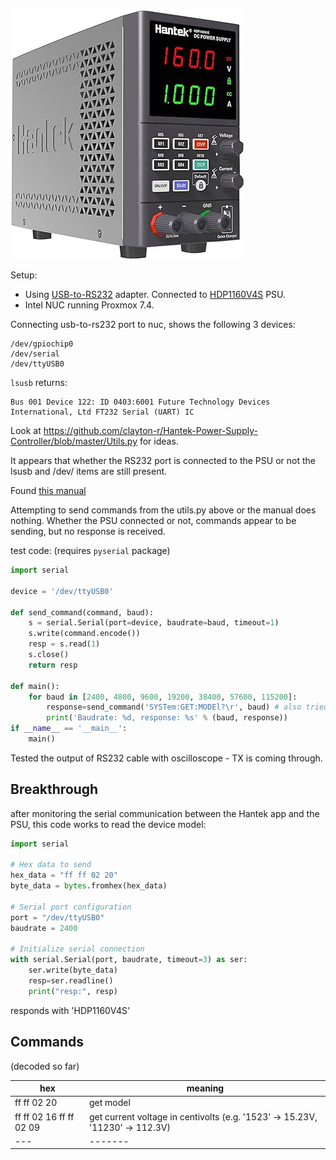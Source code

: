 ![img](psu.jpg)

Setup:

* Using [USB-to-RS232](https://s.click.aliexpress.com/e/_DCOVD2J) adapter. Connected to [HDP1160V4S](https://s.click.aliexpress.com/e/_DCkHtB1) PSU.
* Intel NUC running Proxmox 7.4.

Connecting usb-to-rs232 port to nuc, shows the following 3 devices:

```
/dev/gpiochip0
/dev/serial
/dev/ttyUSB0
```

`lsusb` returns:

```
Bus 001 Device 122: ID 0403:6001 Future Technology Devices International, Ltd FT232 Serial (UART) IC
```

Look at https://github.com/clayton-r/Hantek-Power-Supply-Controller/blob/master/Utils.py for ideas.

It appears that whether the RS232 port is connected to the PSU or not the lsusb and /dev/ items are still present.

Found [this manual](http://www.hantek.com/uploadpic/hantek/files/20220402/HDP_SCPI_EN.pdf)

Attempting to send commands from the utils.py above or the manual does nothing. Whether the PSU connected or not, commands appear to be sending, but no response is received.

test code: (requires `pyserial` package)

```python
import serial

device = '/dev/ttyUSB0'

def send_command(command, baud):
    s = serial.Serial(port=device, baudrate=baud, timeout=1)
    s.write(command.encode())
    resp = s.read(1)
    s.close()
    return resp

def main():
    for baud in [2400, 4800, 9600, 19200, 38400, 57600, 115200]:
        response=send_command('SYSTem:GET:MODEl?\r', baud) # also tried *IDN? command
        print('Baudrate: %d, response: %s' % (baud, response))
if __name__ == '__main__':
    main()
```

Tested the output of RS232 cable with oscilloscope - TX is coming through.

## Breakthrough

after monitoring the serial communication between the Hantek app and the PSU, this code works to read the device model:

```python
import serial

# Hex data to send
hex_data = "ff ff 02 20"
byte_data = bytes.fromhex(hex_data)

# Serial port configuration
port = "/dev/ttyUSB0"
baudrate = 2400

# Initialize serial connection
with serial.Serial(port, baudrate, timeout=3) as ser:
    ser.write(byte_data)
    resp=ser.readline()
    print("resp:", resp)
```
responds with 'HDP1160V4S'


## Commands
(decoded so far)

|hex|meaning|
|---|-------|
|ff ff 02 20|get model|
|ff ff 02 16 ff ff 02 09|get current voltage in centivolts (e.g. '1523' -> 15.23V, '11230' -> 112.3V)|
|---|-------|
